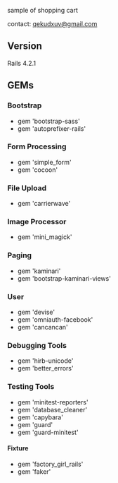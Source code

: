 sample of shopping cart

contact: qekudxuv@gmail.com

## Version
Rails 4.2.1

## GEMs
### Bootstrap
* gem 'bootstrap-sass'
* gem 'autoprefixer-rails'

### Form Processing
* gem 'simple_form'
* gem 'cocoon'

### File Upload
* gem 'carrierwave'

### Image Processor
* gem 'mini_magick'

### Paging
* gem 'kaminari'
* gem 'bootstrap-kaminari-views'

### User
* gem 'devise'
* gem 'omniauth-facebook'
* gem 'cancancan'

### Debugging Tools
* gem 'hirb-unicode'
* gem 'better_errors'

### Testing Tools
* gem 'minitest-reporters'
* gem 'database_cleaner'
* gem 'capybara'
* gem 'guard'
* gem 'guard-minitest'

#### Fixture
* gem 'factory_girl_rails'
* gem 'faker'

